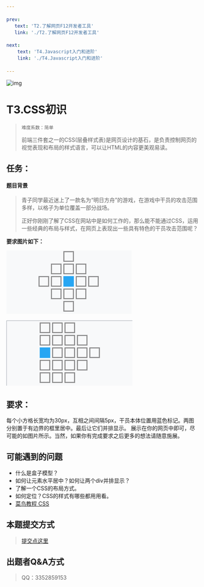 ```yaml
---

prev: 
   text: 'T2.了解网页F12开发者工具'
   link: './T2.了解网页F12开发者工具'

next:
    text: 'T4.Javascript入门和进阶'
    link: './T4.Javascript入门和进阶'

---
```


![img](https://pic.imgdb.cn/item/64c4a5611ddac507cc058875.png)

# T3.CSS初识

> ```
> 难度系数：简单
> ```
>
> 前端三件套之一的CSS(层叠样式表)是网页设计的基石，是负责控制网页的视觉表现和布局的样式语言，可以让HTML的内容更美观易读。
>


## **任务：**

#### 题目背景

> 青子同学最近迷上了一款名为“明日方舟”的游戏，在游戏中干员的攻击范围多样，以格子为单位覆盖一部分战场。
>
> 正好你刚刚了解了CSS在网站中是如何工作的，那么能不能通过CSS，运用一些经典的布局与样式，在网页上表现出一些具有特色的干员攻击范围呢？

**要求图片如下：**

![image](./image/T3-1.png)

![image](./image/T3-2.png)

## **要求：**

每个小方格长宽均为30px，互相之间间隔5px，干员本体位置用蓝色标记。两图分别置于有边界的框里居中。最后让它们并排显示。
展示在你的网页中即可，尽可能的如图片所示。当然，如果你有完成要求之后更多的想法请随意施展。



## **可能遇到的问题**

- 什么是盒子模型？
- 如何让元素水平居中？如何让两个div并排显示？
- 了解一个CSS的布局方式。
- 如何定位？CSS的样式有哪些都用用看。
- [菜鸟教程 CSS](https://www.runoob.com/css/css-tutorial.html)

## **本题提交方式**

> [ 提交点这里 ](https://www.runoob.com/html/html-tutorial.html)
>

## **出题者Q&A方式**

> QQ：3352859153